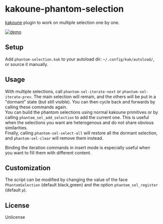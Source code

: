 # kakoune-phantom-selection

[kakoune](http://kakoune.org) plugin to work on multiple selection one by one.

[![demo](https://asciinema.org/a/152289.png)](https://asciinema.org/a/152289)

## Setup

Add `phantom-selection.kak` to your autoload dir: `~/.config/kak/autoload/`, or source it manually.

## Usage

With multiple selections, call `phantom-sel-iterate-next` or `phantom-sel-iterate-prev`. The main selection will remain, and the others will be put in a "dormant" state (but still visible). You can then cycle back and forwards by calling these commands again.  
You can build the phantom selections using normal kakoune primitives or by calling `phantom_sel_add_selection` to add the current one. This is useful when the selections you want are heterogenous and do not share obvious similarities.  
Finally, calling `phantom-sel-select-all` will restore all the dormant selection, and `phantom-sel-clear` will remove them instead.  

Binding the iteration commands in insert mode is especially useful when you want to fill them with different content.

## Customization

The script can be modified by changing the value of the face `PhantomSelection` (default black,green) and the option `phantom_sel_register` (default `p`).

## License

Unlicense
